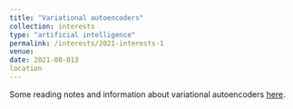 ```yaml
---
title: "Variational autoencoders"
collection: interests
type: "artificial intelligence"
permalink: /interests/2021-interests-1
venue: 
date: 2021-08-013
location
---
```


Some reading notes and information about variational autoencoders <a href="https://mzufferey.github.io/VAEs/">here</a>.


